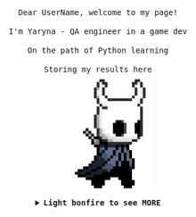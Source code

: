 <p align="center">
  <br>
  <samp>
    <br>Dear UserName, welcome to my page! <br>
    <br>I'm Yaryna - QA engineer in a game dev<br>
    <br>On the path of Python learning<br>
    <br>Storing my results here<br>


</samp>

  <img src="https://raw.githubusercontent.com/TanZng/TanZng/master/assets/hollor_knight3.gif" width="200"/>

</p>


<details align="center">

<summary> <b> <samp> Light bonfire to see MORE </samp></b></summary>
<samp>
 <b><h2 style="color: #fc6203">B O N F I R E &nbsp; L I T !</h2> </b>

<img src="https://raw.githubusercontent.com/TanZng/TanZng/master/assets/bonefire.gif" width="200"/>

Current Project: <a href="https://github.com/Yarwoll/first_programs">My first Python programs.</a>



 
<h1 align="center"><a href="https://www.linkedin.com/in/yarwoll/">
  <img align="center" alt="Linkdein" width="22px" src="https://cdn.jsdelivr.net/npm/simple-icons@v3/icons/linkedin.svg" />
</a>
<a href="https://t.me/Yarwoll">
  <img align="center" alt="Telegram" width="22px" src="https://cdn.jsdelivr.net/npm/simple-icons@v3/icons/telegram.svg" />
</a>
<a href="https://open.spotify.com/user/31v3lzk7c4pqdgyqaxtpknbknlxa">
  <img align="center" alt="Spotify" width="22px" src="https://cdn.jsdelivr.net/npm/simple-icons@3.13.0/icons/spotify.svg" />
</a>
  <a href="https://www.instagram.com/yarwoll/">
  <img align="center" alt="Instagram" width="22px" src="https://cdn.jsdelivr.net/npm/simple-icons@3.13.0/icons/instagram.svg" />
</a>
<br />

</div> 
⭐️by [Yarwoll](https://github.com/Yarwoll)
